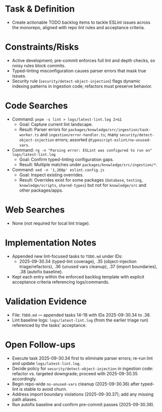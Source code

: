 # Task & Definition
- Create actionable TODO backlog items to tackle ESLint issues across the monorepo, aligned with repo lint rules and acceptance criteria.

# Constraints/Risks
- Active development; pre-commit enforces full lint and depth checks, so noisy rules block commits.
- Typed-linting misconfiguration causes parser errors that mask true issues.
- Security rule (`security/detect-object-injection`) flags dynamic indexing patterns in ingestion code; refactors must preserve behavior.

# Code Searches
- Command: `pnpm -s lint > logs/latest-lint.log 2>&1`
  - Goal: Capture current lint landscape.
  - Result: Parser errors for `packages/knowledge/src/ingestion/task-worker.ts` and `ingestion/error-handler.ts`; many `security/detect-object-injection` errors; assorted `@typescript-eslint/no-unused-vars`.
- Command: `rg -n "Parsing error: ESLint was configured to run on" logs/latest-lint.log`
  - Goal: Confirm typed-linting configuration gaps.
  - Result: Multiple matches under `packages/knowledge/src/ingestion/*`.
- Command: `sed -n '1,260p' eslint.config.js`
  - Goal: Inspect existing overrides.
  - Result: Overrides exist for some packages (`database`, `testing`, `knowledge/scripts`, `shared-types`) but not for `knowledge/src` and other packages/apps.

# Web Searches
- None (not required for local lint triage).

# Implementation Notes
- Appended new lint-focused tasks to `TODO.md` under IDs:
  - 2025-09-30.34 (typed-lint coverage), .35 (object-injection triage/refactors), .36 (unused vars cleanup), .37 (import boundaries), .38 (autofix baseline).
- Kept each entry within the enforced backlog template with explicit acceptance criteria referencing logs/commands.

# Validation Evidence
- File: `TODO.md` — appended tasks 14–18 with IDs 2025-09-30.34 to .38.
- Lint baseline logs: `logs/latest-lint.log` (from the earlier triage run) referenced by the tasks' acceptance.

# Open Follow-ups
- Execute task 2025-09-30.34 first to eliminate parser errors; re-run lint and update `logs/latest-lint.log`.
- Decide policy for `security/detect-object-injection` in ingestion code: refactor vs. targeted downgrade; proceed with 2025-09-30.35 accordingly.
- Begin repo-wide `no-unused-vars` cleanup (2025-09-30.36) after typed-lint is stable to avoid churn.
- Address import boundary violations (2025-09-30.37); add any missing path aliases.
- Run autofix baseline and confirm pre-commit passes (2025-09-30.38).

